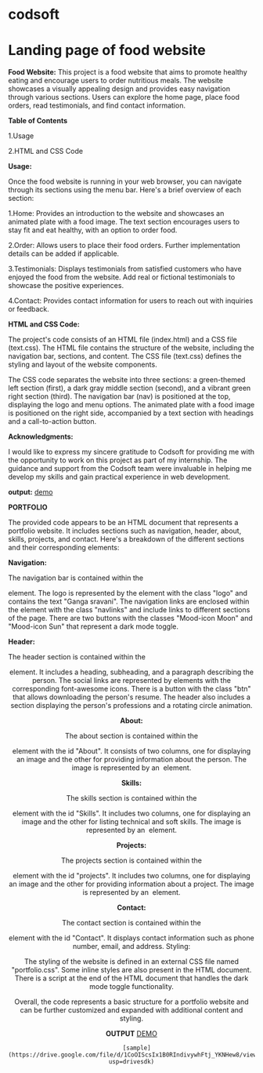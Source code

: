 # codsoft

# Landing page of food website


**Food Website:**
This project is a food website that aims to promote healthy eating and encourage users to order nutritious meals. The website showcases a visually appealing design and provides easy navigation through various sections. Users can explore the home page, place food orders, read testimonials, and find contact information.

**Table of Contents**

1.Usage

2.HTML and CSS Code

**Usage:**

Once the food website is running in your web browser, you can navigate through its sections using the menu bar. Here's a brief overview of each section:

1.Home: Provides an introduction to the website and showcases an animated plate with a food image. The text section encourages users to stay fit and eat healthy, with an option to order food.

2.Order: Allows users to place their food orders. Further implementation details can be added if applicable.

3.Testimonials: Displays testimonials from satisfied customers who have enjoyed the food from the website. Add real or fictional testimonials to showcase the positive experiences.

4.Contact: Provides contact information for users to reach out with inquiries or feedback.

**HTML and CSS Code:**

The project's code consists of an HTML file (index.html) and a CSS file (text.css). The HTML file contains the structure of the website, including the navigation bar, sections, and content. The CSS file (text.css) defines the styling and layout of the website components.

The CSS code separates the website into three sections: a green-themed left section (first), a dark gray middle section (second), and a vibrant green right section (third). The navigation bar (nav) is positioned at the top, displaying the logo and menu options. The animated plate with a food image is positioned on the right side, accompanied by a text section with headings and a call-to-action button.

**Acknowledgments:**

I would like to express my sincere gratitude to Codsoft for providing me with the opportunity to work on this project as part of my internship. The guidance and support from the Codsoft team were invaluable in helping me develop my skills and gain practical experience in web development. 

**output:**
[demo](https://drive.google.com/file/d/1C-W9EwnvfxjjHZ-57vit49W3krIvZjVd/view?usp=drivesdk)


**PORTFOLIO**

                                                      
  The provided code appears to be an HTML document that represents a portfolio website. It includes sections such as navigation, header, about, skills, projects, and contact. Here's a breakdown of the different sections and their corresponding elements:

**Navigation:**

The navigation bar is contained within the <nav> element.
The logo is represented by the <a> element with the class "logo" and contains the text "Ganga sravani".
The navigation links are enclosed within the <u1> element with the class "navlinks" and include links to different sections of the page.
There are two buttons with the classes "Mood-icon Moon" and "Mood-icon Sun" that represent a dark mode toggle.

**Header:**

The header section is contained within the <header> element.
It includes a heading, subheading, and a paragraph describing the person.
The social links are represented by <a> elements with the corresponding font-awesome icons.
There is a button with the class "btn" that allows downloading the person's resume.
The header also includes a section displaying the person's professions and a rotating circle animation.

**About:**

The about section is contained within the <section> element with the id "About".
It consists of two columns, one for displaying an image and the other for providing information about the person.
The image is represented by an <img> element.

**Skills:**

The skills section is contained within the <section> element with the id "Skills".
It includes two columns, one for displaying an image and the other for listing technical and soft skills.
The image is represented by an <img> element.

**Projects:**

The projects section is contained within the <section> element with the id "projects".
It includes two columns, one for displaying an image and the other for providing information about a project.
The image is represented by an <img> element.

**Contact:**

The contact section is contained within the <section> element with the id "Contact".
It displays contact information such as phone number, email, and address.
Styling:

The styling of the website is defined in an external CSS file named "portfolio.css".
Some inline styles are also present in the HTML document.
There is a script at the end of the HTML document that handles the dark mode toggle functionality.

Overall, the code represents a basic structure for a portfolio website and can be further customized and expanded with additional content and styling.

**OUTPUT**
       [DEMO](https://drive.google.com/file/d/1Cmwu3oLM3lAhGlS1xFWS5rsUaTcG7GgD/view?usp=drivesdk)
       
       [sample](https://drive.google.com/file/d/1CoOIScsIx1B0RIndivywhFtj_YKNHew8/view?usp=drivesdk)


























